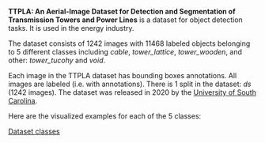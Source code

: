 **TTPLA: An Aerial-Image Dataset for Detection and Segmentation of Transmission Towers and Power Lines** is a dataset for object detection tasks. It is used in the energy industry.

The dataset consists of 1242 images with 11468 labeled objects belonging to 5 different classes including *cable*, *tower_lattice*, *tower_wooden*, and other: *tower_tucohy* and *void*.

Each image in the TTPLA dataset has bounding boxes annotations. All images are labeled (i.e. with annotations). There is 1 split in the dataset: *ds* (1242 images). The dataset was released in 2020 by the [University of South Carolina](https://sc.edu/).

Here are the visualized examples for each of the 5 classes:

[Dataset classes](https://github.com/dataset-ninja/ttpla/raw/main/visualizations/classes_preview.webm)
